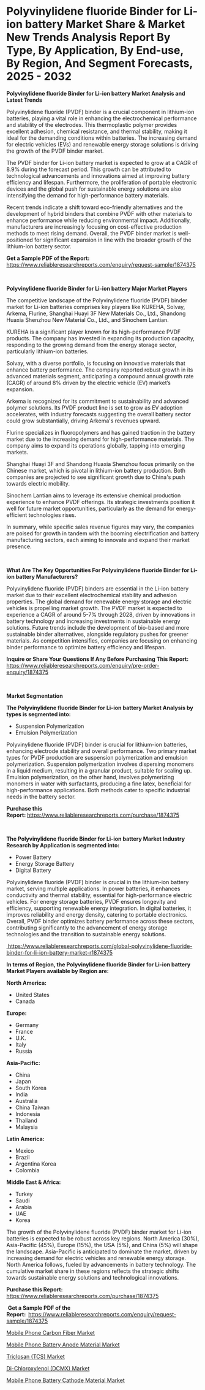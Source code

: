 <p><h1>Polyvinylidene fluoride Binder for Li-ion battery Market Share & Market New Trends Analysis Report By Type, By Application, By End-use, By Region, And Segment Forecasts, 2025 - 2032</h1></p><p><strong>Polyvinylidene fluoride Binder for Li-ion battery Market Analysis and Latest Trends</strong></p>
<p><p>Polyvinylidene fluoride (PVDF) binder is a crucial component in lithium-ion batteries, playing a vital role in enhancing the electrochemical performance and stability of the electrodes. This thermoplastic polymer provides excellent adhesion, chemical resistance, and thermal stability, making it ideal for the demanding conditions within batteries. The increasing demand for electric vehicles (EVs) and renewable energy storage solutions is driving the growth of the PVDF binder market.</p><p>The PVDF binder for Li-ion battery market is expected to grow at a CAGR of 8.9% during the forecast period. This growth can be attributed to technological advancements and innovations aimed at improving battery efficiency and lifespan. Furthermore, the proliferation of portable electronic devices and the global push for sustainable energy solutions are also intensifying the demand for high-performance battery materials. </p><p>Recent trends indicate a shift toward eco-friendly alternatives and the development of hybrid binders that combine PVDF with other materials to enhance performance while reducing environmental impact. Additionally, manufacturers are increasingly focusing on cost-effective production methods to meet rising demand. Overall, the PVDF binder market is well-positioned for significant expansion in line with the broader growth of the lithium-ion battery sector.</p></p>
<p><strong>Get a Sample PDF of the Report:&nbsp;</strong> <a href="https://www.reliableresearchreports.com/enquiry/request-sample/1874375?utm_campaign=28&utm_medium=2&utm_source=Github&utm_content=ia&utm_term=03042025&utm_id=polyvinylidene-fluoride-binder-for-li-ion-battery">https://www.reliableresearchreports.com/enquiry/request-sample/1874375</a></p>
<p>&nbsp;</p>
<p><strong>Polyvinylidene fluoride Binder for Li-ion battery Major Market Players</strong></p>
<p><p>The competitive landscape of the Polyvinylidene fluoride (PVDF) binder market for Li-ion batteries comprises key players like KUREHA, Solvay, Arkema, Flurine, Shanghai Huayi 3F New Materials Co., Ltd., Shandong Huaxia Shenzhou New Material Co., Ltd., and Sinochem Lantian. </p><p>KUREHA is a significant player known for its high-performance PVDF products. The company has invested in expanding its production capacity, responding to the growing demand from the energy storage sector, particularly lithium-ion batteries.</p><p>Solvay, with a diverse portfolio, is focusing on innovative materials that enhance battery performance. The company reported robust growth in its advanced materials segment, anticipating a compound annual growth rate (CAGR) of around 8% driven by the electric vehicle (EV) market’s expansion.</p><p>Arkema is recognized for its commitment to sustainability and advanced polymer solutions. Its PVDF product line is set to grow as EV adoption accelerates, with industry forecasts suggesting the overall battery sector could grow substantially, driving Arkema's revenues upward.</p><p>Flurine specializes in fluoropolymers and has gained traction in the battery market due to the increasing demand for high-performance materials. The company aims to expand its operations globally, tapping into emerging markets.</p><p>Shanghai Huayi 3F and Shandong Huaxia Shenzhou focus primarily on the Chinese market, which is pivotal in lithium-ion battery production. Both companies are projected to see significant growth due to China's push towards electric mobility.</p><p>Sinochem Lantian aims to leverage its extensive chemical production experience to enhance PVDF offerings. Its strategic investments position it well for future market opportunities, particularly as the demand for energy-efficient technologies rises.</p><p>In summary, while specific sales revenue figures may vary, the companies are poised for growth in tandem with the booming electrification and battery manufacturing sectors, each aiming to innovate and expand their market presence.</p></p>
<p>&nbsp;</p>
<p><strong>What Are The Key Opportunities For Polyvinylidene fluoride Binder for Li-ion battery Manufacturers?</strong></p>
<p><p>Polyvinylidene fluoride (PVDF) binders are essential in the Li-ion battery market due to their excellent electrochemical stability and adhesion properties. The global demand for renewable energy storage and electric vehicles is propelling market growth. The PVDF market is expected to experience a CAGR of around 5-7% through 2028, driven by innovations in battery technology and increasing investments in sustainable energy solutions. Future trends include the development of bio-based and more sustainable binder alternatives, alongside regulatory pushes for greener materials. As competition intensifies, companies are focusing on enhancing binder performance to optimize battery efficiency and lifespan.</p></p>
<p><strong>Inquire or Share Your Questions If Any Before Purchasing This Report:</strong> <a href="https://www.reliableresearchreports.com/enquiry/pre-order-enquiry/1874375?utm_campaign=28&utm_medium=2&utm_source=Github&utm_content=ia&utm_term=03042025&utm_id=polyvinylidene-fluoride-binder-for-li-ion-battery">https://www.reliableresearchreports.com/enquiry/pre-order-enquiry/1874375</a></p>
<p>&nbsp;</p>
<p><strong>Market Segmentation</strong></p>
<p><strong>The Polyvinylidene fluoride Binder for Li-ion battery Market Analysis by types is segmented into:</strong></p>
<p><ul><li>Suspension Polymerization</li><li>Emulsion Polymerization</li></ul></p>
<p><p>Polyvinylidene fluoride (PVDF) binder is crucial for lithium-ion batteries, enhancing electrode stability and overall performance. Two primary market types for PVDF production are suspension polymerization and emulsion polymerization. Suspension polymerization involves dispersing monomers in a liquid medium, resulting in a granular product, suitable for scaling up. Emulsion polymerization, on the other hand, involves polymerizing monomers in water with surfactants, producing a fine latex, beneficial for high-performance applications. Both methods cater to specific industrial needs in the battery sector.</p></p>
<p><strong>Purchase this Report:&nbsp;</strong><a href="https://www.reliableresearchreports.com/purchase/1874375?utm_campaign=28&utm_medium=2&utm_source=Github&utm_content=ia&utm_term=03042025&utm_id=polyvinylidene-fluoride-binder-for-li-ion-battery">https://www.reliableresearchreports.com/purchase/1874375</a></p>
<p>&nbsp;</p>
<p><strong>The Polyvinylidene fluoride Binder for Li-ion battery Market Industry Research by Application is segmented into:</strong></p>
<p><ul><li>Power Battery</li><li>Energy Storage Battery</li><li>Digital Battery</li></ul></p>
<p><p>Polyvinylidene fluoride (PVDF) binder is crucial in the lithium-ion battery market, serving multiple applications. In power batteries, it enhances conductivity and thermal stability, essential for high-performance electric vehicles. For energy storage batteries, PVDF ensures longevity and efficiency, supporting renewable energy integration. In digital batteries, it improves reliability and energy density, catering to portable electronics. Overall, PVDF binder optimizes battery performance across these sectors, contributing significantly to the advancement of energy storage technologies and the transition to sustainable energy solutions.</p></p>
<p><a href="https://www.reliableresearchreports.com/global-polyvinylidene-fluoride-binder-for-li-ion-battery-market-r1874375?utm_campaign=28&utm_medium=2&utm_source=Github&utm_content=ia&utm_term=03042025&utm_id=polyvinylidene-fluoride-binder-for-li-ion-battery">&nbsp;https://www.reliableresearchreports.com/global-polyvinylidene-fluoride-binder-for-li-ion-battery-market-r1874375</a></p>
<p><strong>In terms of Region, the Polyvinylidene fluoride Binder for Li-ion battery Market Players available by Region are:</strong></p>
<p>
    <p> <strong> North America: </strong>
        <ul>
            <li>United States</li>
            <li>Canada</li>
        </ul>
        </p> 
    <p> <strong> Europe: </strong>
        <ul>
            <li>Germany</li>
            <li>France</li>
            <li>U.K.</li>
            <li>Italy</li>
            <li>Russia</li>
        </ul>
        </p> 
    <p> <strong> Asia-Pacific: </strong>
        <ul>
            <li>China</li>
            <li>Japan</li>
            <li>South Korea</li>
            <li>India</li>
            <li>Australia</li>
            <li>China Taiwan</li>
            <li>Indonesia</li>
            <li>Thailand</li>
            <li>Malaysia</li>
        </ul>
        </p> 
    <p> <strong> Latin America: </strong>
        <ul>
            <li>Mexico</li>
            <li>Brazil</li>
            <li>Argentina Korea</li>
            <li>Colombia</li>
        </ul>
        </p> 
    <p> <strong> Middle East & Africa: </strong>
        <ul>
            <li>Turkey</li>
            <li>Saudi</li>
            <li>Arabia</li>
            <li>UAE</li>
            <li>Korea</li>
        </ul>
    </p>
    </p>
<p><p>The growth of the Polyvinylidene fluoride (PVDF) binder market for Li-ion batteries is expected to be robust across key regions. North America (30%), Asia-Pacific (45%), Europe (15%), the USA (5%), and China (5%) will shape the landscape. Asia-Pacific is anticipated to dominate the market, driven by increasing demand for electric vehicles and renewable energy storage. North America follows, fueled by advancements in battery technology. The cumulative market share in these regions reflects the strategic shifts towards sustainable energy solutions and technological innovations.</p></p>
<p><strong>Purchase this Report: </strong><a href="https://www.reliableresearchreports.com/purchase/1874375?utm_campaign=28&utm_medium=2&utm_source=Github&utm_content=ia&utm_term=03042025&utm_id=polyvinylidene-fluoride-binder-for-li-ion-battery">https://www.reliableresearchreports.com/purchase/1874375</a></p>
<p>&nbsp;<strong>Get a Sample PDF of the Report:&nbsp;&nbsp;</strong><a href="https://www.reliableresearchreports.com/enquiry/request-sample/1874375?utm_campaign=28&utm_medium=2&utm_source=Github&utm_content=ia&utm_term=03042025&utm_id=polyvinylidene-fluoride-binder-for-li-ion-battery">https://www.reliableresearchreports.com/enquiry/request-sample/1874375</a></p>
<p><strong></strong></p>
<p><p><a href="https://github.com/abexjeliti/Market-Research-Report-List-1/blob/main/mobile-phone-carbon-fiber-market.md?utm_campaign=28&utm_medium=2&utm_source=Github&utm_content=ia&utm_term=03042025&utm_id=polyvinylidene-fluoride-binder-for-li-ion-battery">Mobile Phone Carbon Fiber Market</a></p><p><a href="https://github.com/duzcupetriv/Market-Research-Report-List-1/blob/main/mobile-phone-battery-anode-material-market.md?utm_campaign=28&utm_medium=2&utm_source=Github&utm_content=ia&utm_term=03042025&utm_id=polyvinylidene-fluoride-binder-for-li-ion-battery">Mobile Phone Battery Anode Material Market</a></p><p><a href="https://github.com/dibesnayee/Market-Research-Report-List-1/blob/main/triclosan-tcs-market.md?utm_campaign=28&utm_medium=2&utm_source=Github&utm_content=ia&utm_term=03042025&utm_id=polyvinylidene-fluoride-binder-for-li-ion-battery">Triclosan (TCS) Market</a></p><p><a href="https://github.com/rreynagjysma65/Market-Research-Report-List-1/blob/main/di-chloroxylenol-dcmx-market.md?utm_campaign=28&utm_medium=2&utm_source=Github&utm_content=ia&utm_term=03042025&utm_id=polyvinylidene-fluoride-binder-for-li-ion-battery">Di-Chloroxylenol (DCMX) Market</a></p><p><a href="https://github.com/hervedeidadw/Market-Research-Report-List-1/blob/main/mobile-phone-battery-cathode-material-market.md?utm_campaign=28&utm_medium=2&utm_source=Github&utm_content=ia&utm_term=03042025&utm_id=polyvinylidene-fluoride-binder-for-li-ion-battery">Mobile Phone Battery Cathode Material Market</a></p></p>